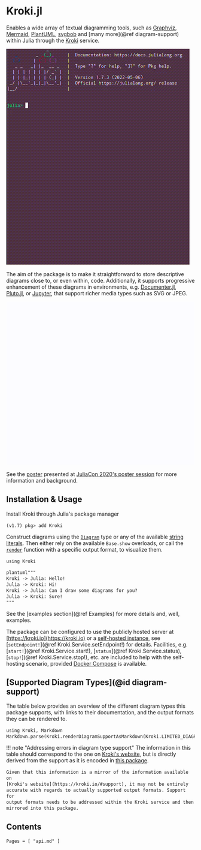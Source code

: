 # Kroki.jl

Enables a wide array of textual diagramming tools, such as
[Graphviz](https://www.graphviz.org), [Mermaid](https://mermaidjs.github.io),
[PlantUML](https://plantuml.com),
[svgbob](https://ivanceras.github.io/content/Svgbob.html) and [many more](@ref
diagram-support) within Julia through the [Kroki](https://kroki.io) service.

![Kroki REPL Demo](./kroki-demo-repl.gif)

The aim of the package is to make it straightforward to store descriptive
diagrams close to, or even within, code. Additionally, it supports progressive
enhancement of these diagrams in environments, e.g.
[Documenter.jl](https://juliadocs.github.io/Documenter.jl/stable/),
[Pluto.jl](https://github.com/fonsp/Pluto.jl), or
[Jupyter](https://jupyter.org), that support richer media types such as SVG or
JPEG.

![Kroki Pluto Demo](./kroki-demo-pluto.gif)

See the [poster](https://live.juliacon.org/uploads/posters/M8KTBL.pdf)
presented at [JuliaCon 2020's poster
session](https://pretalx.com/juliacon2020/talk/9BNNMD/) for more information
and background.

## Installation & Usage

Install Kroki through Julia's package manager

```
(v1.7) pkg> add Kroki
```

Construct diagrams using the
[`Diagram`](https://bauglir.github.io/Kroki.jl/stable/api/#Kroki.Diagram) type
or any of the available [string
literals](https://bauglir.github.io/Kroki.jl/stable/api/#String-Literals). Then
either rely on the available `Base.show` overloads, or call the
[`render`](https://bauglir.github.io/Kroki.jl/stable/api/#Kroki.render)
function with a specific output format, to visualize them.

```@setup introduction
using Kroki
```

```@example introduction
plantuml"""
Kroki -> Julia: Hello!
Julia -> Kroki: Hi!
Kroki -> Julia: Can I draw some diagrams for you?
Julia -> Kroki: Sure!
"""
```

See the [examples section](@ref Examples) for more details and, well, examples.

The package can be configured to use the publicly hosted server at
[https://kroki.io](https://kroki.io) or a [self-hosted
instance](https://docs.kroki.io/kroki/setup/install), see [`setEndpoint!`](@ref
Kroki.Service.setEndpoint!) for details. Facilities, e.g. [`start!`](@ref
Kroki.Service.start!), [`status`](@ref Kroki.Service.status), [`stop!`](@ref
Kroki.Service.stop!), etc. are included to help with the self-hosting scenario,
provided [Docker Compose](https://docs.docker.com/compose) is available.

## [Supported Diagram Types](@id diagram-support)

The table below provides an overview of the different diagram types this
package supports, with links to their documentation, and the output formats
they can be rendered to.

```@eval
using Kroki, Markdown
Markdown.parse(Kroki.renderDiagramSupportAsMarkdown(Kroki.LIMITED_DIAGRAM_SUPPORT))
```

!!! note "Addressing errors in diagram type support"
    The information in this table should correspond to the one on [Kroki's
    website](https://kroki.io/#support), but is directly derived from the
    support as it is encoded in [this
    package](https://bauglir.github.io/Kroki.jl/stable/api/#Kroki.LIMITED_DIAGRAM_SUPPORT).

    Given that this information is a mirror of the information available on
    [Kroki's website](https://kroki.io/#support), it may not be entirely
    accurate with regards to actually supported output formats. Support for
    output formats needs to be addressed within the Kroki service and then
    mirrored into this package.

## Contents

```@contents
Pages = [ "api.md" ]
```
